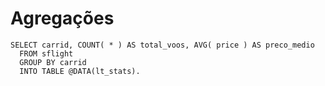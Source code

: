 # Agregações

```abap
SELECT carrid, COUNT( * ) AS total_voos, AVG( price ) AS preco_medio
  FROM sflight
  GROUP BY carrid
  INTO TABLE @DATA(lt_stats).
```
